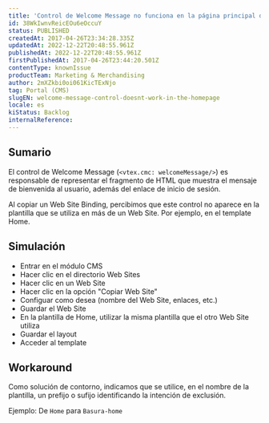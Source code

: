 ```yaml
---
title: 'Control de Welcome Message no funciona en la página principal del sitio'
id: 38WkIwnvReicEOu6eOccuY
status: PUBLISHED
createdAt: 2017-04-26T23:34:28.335Z
updatedAt: 2022-12-22T20:48:55.961Z
publishedAt: 2022-12-22T20:48:55.961Z
firstPublishedAt: 2017-04-26T23:44:20.501Z
contentType: knownIssue
productTeam: Marketing & Merchandising
author: 2mXZkbi0oi061KicTExNjo
tag: Portal (CMS)
slugEN: welcome-message-control-doesnt-work-in-the-homepage
locale: es
kiStatus: Backlog
internalReference: 
---
```


## Sumario

El control de Welcome Message (`<vtex.cmc: welcomeMessage/>`) es responsable de representar el fragmento de HTML que muestra el mensaje de bienvenida al usuario, además del enlace de inicio de sesión.

Al copiar un Web Site Binding, percibimos que este control no aparece en la plantilla que se utiliza en más de un Web Site. Por ejemplo, en el template Home.

## Simulación

- Entrar en el módulo CMS
- Hacer clic en el directorio Web Sites
- Hacer clic en un Web Site
- Hacer clic en la opción "Copiar Web Site"
- Configuar como desea (nombre del Web Site, enlaces, etc.)
- Guardar el Web Site
- En la plantilla de Home, utilizar la misma plantilla que el otro Web Site utiliza
- Guardar el layout
- Acceder al template

## Workaround

Como solución de contorno, indicamos que se utilice, en el nombre de la plantilla, un prefijo o sufijo identificando la intención de exclusión.

Ejemplo:
De `Home` para `Basura-home`

